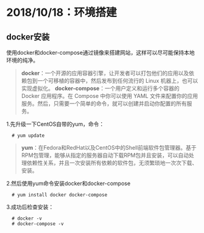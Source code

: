 # 2018/10/18：环境搭建

## docker安装
使用docker和docker-compose通过镜像来搭建网站，这样可以尽可能保持本地环境的纯净。

> **docker**：一个开源的应用容器引擎，让开发者可以打包他们的应用以及依赖包到一个可移植的容器中，然后发布到任何流行的 Linux 机器上，也可以实现虚拟化。
> **docker-compose**：一个用户定义和运行多个容器的 Docker 应用程序。在 Compose 中你可以使用 YAML 文件来配置你的应用服务。然后，只需要一个简单的命令，就可以创建并启动你配置的所有服务。

1.先升级一下CentOS自带的yum，命令：
```shell
  # yum update
```
> **yum**：在Fedora和RedHat以及CentOS中的Shell前端软件包管理器。基于RPM包管理，能够从指定的服务器自动下载RPM包并且安装，可以自动处理依赖性关系，并且一次安装所有依赖的软件包，无须繁琐地一次次下载、安装。

2.然后使用yum命令安装docker和docker-compose
```shell
  # yum install docker docker-compose
```

3.成功后检查安装：
```shell
  # docker -v
  # docker-compose -v
```